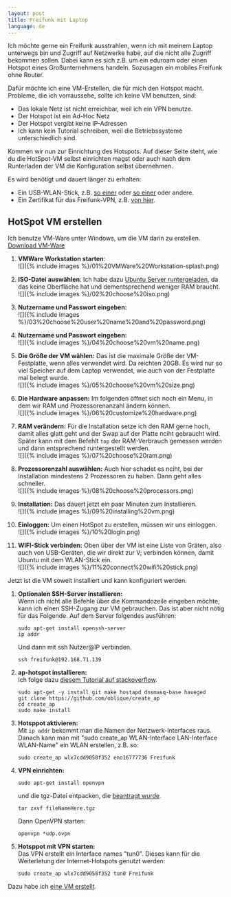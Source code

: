 ```yaml
---
layout: post
title: Freifunk mit Laptop
language: de
---
```


Ich möchte gerne ein Freifunk ausstrahlen, wenn ich mit meinem Laptop unterwegs bin und Zugriff auf Netzwerke habe, auf die nicht alle Zugriff bekommen sollen. Dabei kann es sich z.B. um ein eduroam oder einen Hotspot eines Großunternehmens handeln. Sozusagen ein mobiles Freifunk ohne Router.

Dafür möchte ich eine VM-Erstellen, die für mich den Hotspot macht. Probleme, die ich vorraussehe, sollte ich keine VM benutzen, sind:

- Das lokale Netz ist nicht erreichbar, weil ich ein VPN benutze.
- Der Hotspot ist ein Ad-Hoc Netz
- Der Hotspot vergibt keine IP-Adressen
- Ich kann kein Tutorial schreiben, weil die Betriebssysteme unterschiedlich sind.

Kommen wir nun zur Einrichtung des Hotspots.
Auf dieser Seite steht, wie du die HotSpot-VM selbst einrichten magst oder auch nach dem Runterladen der VM die Konfiguration selbst übernehmen.

Es wird benötigt und dauert länger zu erhalten:

- Ein USB-WLAN-Stick, z.B. [so einer](http://www.pollin.de/shop/dt/MjE1NzgyOTk-/Computer_Informationstechnik/Netzwerktechnik/WLAN_USB_Adapter/Nano_WLAN_Stick_2_LINK_MM024_150_Mbps.html) oder [so einer](http://www.pollin.de/shop/dt/Mzg3NzgyOTk-/Computer_Informationstechnik/Netzwerktechnik/WLAN_USB_Adapter/WLAN_USB_Stick_NETGEAR_WG111_54_Mbps.html) oder andere.
- Ein Zertifikat für das Freifunk-VPN, z.B. [von hier](http://ca.berlin.freifunk.net/). 

HotSpot VM erstellen
--------------------

Ich benutze VM-Ware unter Windows, um die VM darin zu erstellen.
[Download VM-Ware](http://www.vmware.com/go/downloadplayer/)

1. **VMWare Workstation starten**:  
   ![]({% include images %}/01%20VMWare%20Workstation-splash.png)

2. **ISO-Datei auswählen**: Ich habe dazu [Ubuntu Server runtergeladen](https://www.ubuntu.com/download/server), da das keine Oberfläche hat und dementsprechend weniger RAM braucht.  
   ![]({% include images %}/02%20choose%20iso.png)

3. **Nutzername und Passwort eingeben:**  
   ![]({% include images %}/03%20choose%20user%20name%20and%20password.png)

4. **Nutzername und Passwort eingeben:**  
   ![]({% include images %}/04%20choose%20vm%20name.png)

5. **Die Größe der VM wählen:** Das ist die maximale Größe der VM-Festplatte, wenn alles verwendet wird. Da reichten 20GB. Es wird nur so viel Speicher auf dem Laptop verwendet, wie auch von der Festplatte mal belegt wurde.  
   ![]({% include images %}/05%20choose%20vm%20size.png)

6. **Die Hardware anpassen:** Im folgenden öffnet sich noch ein Menu, in dem wir RAM und Prozessorenanzahl ändern können.      
   ![]({% include images %}/06%20customize%20hardware.png)

7. **RAM verändern:** Für die Installation setze ich den RAM gerne hoch, damit alles glatt geht und der Swap auf der Platte nciht gebraucht wird. Später kann mit dem Befehlt `top` der RAM-Verbrauch gemessen werden und dann entsprechend runtergestellt werden.   
   ![]({% include images %}/07%20choose%20ram.png)

8. **Prozessorenzahl auswählen:** Auch hier schadet es nciht, bei der Installation mindestens 2 Prozessoren zu haben. Dann geht alles schneller.     
   ![]({% include images %}/08%20choose%20processors.png)

9. **Installation:** Das dauert jetzt ein paar Minuten zum Installieren.  
   ![]({% include images %}/09%20installing%20vm.png)

10. **Einloggen:** Um einen HotSpot zu erstellen, müssen wir uns einloggen.    
    ![]({% include images %}/10%20login.png)

11. **WIFI-Stick verbinden:** Oben über der VM ist eine Liste von Gräten, also auch von USB-Geräten, die wir direkt zur V; verbinden können, damit Ubuntu mit dem WLAN-Stick ein.      
    ![]({% include images %}/11%20connect%20wifi%20stick.png)

Jetzt ist die VM soweit installiert und kann konfiguriert werden.

1. **Optionalen SSH-Server installieren:**  
   Wenn ich nicht alle Befehle über die Kommandozeile eingeben möchte, kann ich einen SSH-Zugang zur VM gebrauchen. Das ist aber nicht nötig für das Folgende. Auf dem Server folgendes ausführen:
   ```
   sudo apt-get install openssh-server
   ip addr
   ```
   Und dann mit ssh Nutzer@IP verbinden.
   ```
   ssh freifunk@192.168.71.139
   ```

2. **ap-hotspot installieren:**  
   Ich folge dazu [diesem Tutorial auf stackoverflow](http://unix.stackexchange.com/a/251296/27328).
   ```
   sudo apt-get -y install git make hostapd dnsmasq-base haveged
   git clone https://github.com/oblique/create_ap
   cd create_ap
   sudo make install
   ```

3. **Hotsppot aktivieren:**  
   Mit `ip addr` bekommt man die Namen der Netzwerk-Interfaces raus.
   Danach kann man mit "sudo create_ap WLAN-Interface LAN-Interface WLAN-Name" ein WLAN erstellen, z.B. so:
   ```
   sudo create_ap wlx7cdd9058f352 eno16777736 Freifunk
   ```

4. **VPN einrichten:**  
   ```
   sudo apt-get install openvpn
   ```
   und die tgz-Datei entpacken, die [beantragt wurde](http://ca.berlin.freifunk.net/).
   ```
   tar zxvf fileNameHere.tgz
   ```
   Dann OpenVPN starten:
   ```
   openvpn *udp.ovpn
   ```
   
5. **Hotsppot mit VPN starten:**  
   Das VPN erstellt ein Interface names "tun0".
   Dieses kann für die Weiterletung der Internet-Hotspots genutzt werden:
   ```
   sudo create_ap wlx7cdd9058f352 tun0 Freifunk
   ```

Dazu habe ich [eine VM erstellt](https://github.com/niccokunzmann/freifunk-vm).